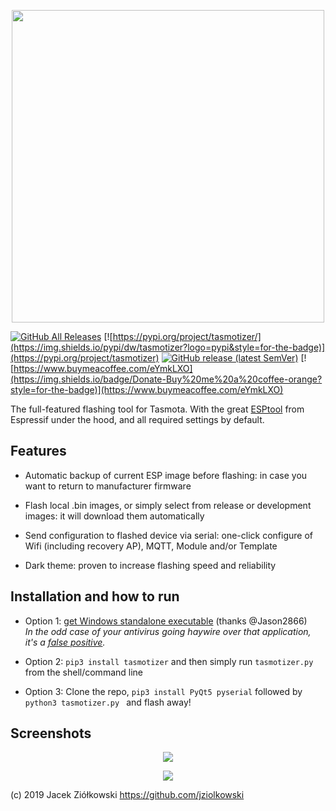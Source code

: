 <p align="center">
<img src=https://user-images.githubusercontent.com/11555742/69891714-ec14ca00-12fe-11ea-9140-92842fa1bff9.jpg width=500>
</p>

[![GitHub All Releases](https://img.shields.io/github/downloads/tasmota/tasmotizer/total?style=for-the-badge)](https://github.com/tasmota/tasmotizer/releases)
[![https://pypi.org/project/tasmotizer/](https://img.shields.io/pypi/dw/tasmotizer?logo=pypi&style=for-the-badge)](https://pypi.org/project/tasmotizer)
[![GitHub release (latest SemVer)](https://img.shields.io/github/v/release/tasmota/tasmotizer?style=for-the-badge)](https://github.com/tasmota/tasmotizer/releases)
[![https://www.buymeacoffee.com/eYmkLXO](https://img.shields.io/badge/Donate-Buy%20me%20a%20coffee-orange?style=for-the-badge)](https://www.buymeacoffee.com/eYmkLXO)

The full-featured flashing tool for Tasmota. With the great [ESPtool](https://github.com/espressif/esptool) from Espressif under the hood, and all required settings by default.

## Features

 - Automatic backup of current ESP image before flashing: in case you want to return to manufacturer firmware
 
 - Flash local .bin images, or simply select from release or development images: it will download them automatically 
 
 - Send configuration to flashed device via serial: one-click configure of Wifi (including recovery AP), MQTT, Module and/or Template  
 
 - Dark theme: proven to increase flashing speed and reliability 
 
## Installation and how to run

 - Option 1: [get Windows  standalone executable](https://github.com/tasmota/tasmotizer/releases) (thanks @Jason2866)<br/>
 _In the odd case of your antivirus going haywire over that application, it's a [false positive](https://github.com/pyinstaller/pyinstaller/issues/3802)._
 
 - Option 2: `pip3 install tasmotizer` and then simply run `tasmotizer.py` from the shell/command line
 
 - Option 3: Clone the repo, `pip3 install PyQt5 pyserial` followed by `python3 tasmotizer.py ` and flash away!
   
 
## Screenshots

<p align="center">
    <img src=https://user-images.githubusercontent.com/11555742/69892658-23d43f80-1308-11ea-8caf-fcd719626f74.png>    
</p>

<p align="center">
    <img src=https://user-images.githubusercontent.com/11555742/69891343-2fba0480-12fc-11ea-9cea-110eb8f65ca2.png>
</p>

(c) 2019 Jacek Ziółkowski https://github.com/jziolkowski
